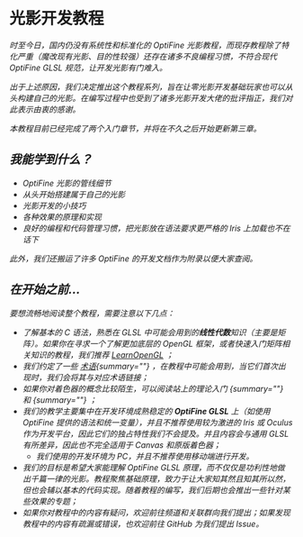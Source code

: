 # 光影开发教程

<primary-label ref="dev"/>

<secondary-label ref="je"/>
<secondary-label ref="of"/>
<secondary-label ref="shader"/>

<show-structure depth="0"/>

<var name="topic" value="着色器编写的实际教程"/>
<var name="goal" value="仅想了解着色器的基本理论"/>
<var name="target_name" value=""/>
<var name="target_topic" value="shaderBasic.md"/>
<var name="target_description" value=""/>
<include from="uniforms.md" element-id="h_note_readingTips"/>

时至今日，国内仍没有系统性和标准化的 OptiFine 光影教程，而现存教程除了特化严重（魔改现有光影、目的性较强）还存在诸多不良编程习惯，不符合现代 OptiFine GLSL 规范，让开发光影有门难入。

出于上述原因，我们决定推出这个教程系列，旨在让零光影开发基础玩家也可以从头构建自己的光影。在编写过程中也受到了诸多光影开发大佬的批评指正，我们对此表示由衷的感谢。

本教程目前已经完成了两个入门章节，并将在不久之后开始更新第三章。

## 我能学到什么？

- OptiFine 光影的管线细节
- 从头开始搭建属于自己的光影
- 光影开发的小技巧
- 各种效果的原理和实现
- 良好的编程和代码管理习惯，把光影放在语法要求更严格的 Iris 上加载也不在话下

此外，我们还搬运了许多 OptiFine 的开发文档作为附录以便大家查阅。

## 在开始之前…

要想流畅地阅读整个教程，需要注意以下几点：

- 了解基本的 C 语法，熟悉在 GLSL 中可能会用到的**线性代数**知识（主要是矩阵）。如果你在寻求一个了解更加底层的 OpenGL 框架，或者快速入门矩阵相关知识的教程，我们推荐 [LearnOpenGL](https://learnopengl-cn.github.io/01%20Getting%20started/07%20Transformations/) ；
- 我们约定了一些 [术语](terms.md){summary=""} ，在教程中可能会用到，当它们首次出现时，我们会将其与对应术语链接；
- 如果你对着色器的概念比较陌生，可以阅读站上的理论入门 [](shaderBasic.md){summary=""} 和 [](shaderTech.md){summary=""} ；
- 我们的教学主要集中在开发环境成熟稳定的 **OptiFine GLSL** 上（如使用 OptiFine 提供的语法和统一变量），并且不推荐使用较为激进的 Iris 或 Oculus 作为开发平台，因此它们的独占特性我们不会提及。并且内容会与通用 GLSL 有所差异，因此也不完全适用于 Canvas 和原版着色器；
  - 我们使用的开发环境为 PC，并且不推荐使用移动端进行开发。
- 我们的目标是希望大家能理解 OptiFine GLSL 原理，而不仅仅是功利性地做出千篇一律的光影。教程聚焦基础原理，致力于让大家知其然且知其所以然，但也会辅以基本的代码实现。随着教程的编写，我们后期也会推出一些针对某些效果的专题；
- 如果你对教程中的内容有疑问，欢迎前往频道和关联群向我们提出；如果发现教程中的内容有疏漏或错误，也欢迎前往 GitHub 为我们提出 Issue。
